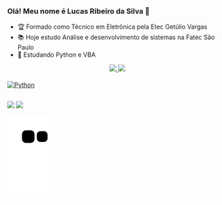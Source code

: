### Olá! Meu nome é Lucas Ribeiro da Silva 👋

- 🏆 Formado como Técnico em Eletrônica pela Etec Getúlio Vargas
- 📚 Hoje estudo Análise e desenvolvimento de sistemas na Fatec São Paulo
- 📘 Estudando Python e VBA

<div align="center">
  <a href="https://github.com/Lucas-Ribeiro-Da-Silva">
  <img height="180em" src="https://github-readme-stats.vercel.app/api?username=Lucas-Ribeiro-Da-Silva&show_icons=true&theme=highcontrast&include_all_commits=true&count_private=true"/>
  <img height="180em" src="https://github-readme-stats.vercel.app/api/top-langs/?username=Lucas-Ribeiro-Da-Silva&layout=compact&langs_count=7&theme=highcontrast"/>
</div>
<div style="display: inline_block"><br>
  <img align="center" alt="Python" height="30" width="40" src="https://cdn.jsdelivr.net/gh/devicons/devicon/icons/python/python-original-wordmark.svg">
</div>
  
  ##
 
<div> 
  
  <a href = "mailto:lrds37580@gmail.com"><img src="https://img.shields.io/badge/-Gmail-%23333?style=for-the-badge&logo=gmail&logoColor=white" target="_blank"></a>
  <a href="https://www.linkedin.com/in/lucas-ribeiro-da-silva-777b85231/" target="_blank"><img src="https://img.shields.io/badge/-LinkedIn-%230077B5?style=for-the-badge&logo=linkedin&logoColor=white" target="_blank"></a> 

 ![Snake animation](https://github.com/Lucas-Ribeiro-Da-Silva/Lucas-Ribeiro-Da-Silva/blob/output/github-contribution-grid-snake.svg)
</div>
